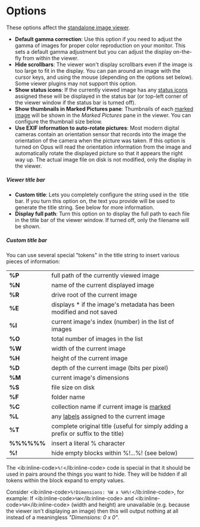 # Options

These options affect the [standalone image viewer](/Manual/additional_functionality/viewing_images/RAEDME.md).

- **Default gamma correction**: Use this option if you need to adjust the gamma of images for proper color reproduction on your monitor. This sets a default gamma adjustment but you can adjust the display on-the-fly from within the viewer.
- **Hide scrollbars**: The viewer won't display scrollbars even if the image is too large to fit in the display. You can pan around an image with the cursor keys, and using the mouse (depending on the options set below). Some viewer plugins may not support this option.
- **Show status icons**: If the currently viewed image has any [status icons](/Manual/file_operations/labels.md) assigned these will be displayed in the status bar (or top-left corner of the viewer window if the status bar is turned off).
- **Show thumbnails in Marked Pictures pane**: Thumbnails of each [marked image](/Manual/additional_functionality/viewing_images/image_marking.md) will be shown in the *Marked Pictures* pane in the viewer. You can configure the thumbnail size below.
- **Use EXIF information to auto-rotate pictures**: Most modern digital cameras contain an orientation sensor that records into the image the orientation of the camera when the picture was taken. If this option is turned on Opus will read the orientation information from the image and automatically rotate the displayed picture so that it appears the right way up. The actual image file on disk is not modified, only the display in the viewer.

##### Viewer title bar

- **Custom title**: Lets you completely configure the string used in the  title bar. If you turn this option on, the text you provide will be used to generate the title string. See below for more information.
- **Display full path**: Turn this option on to display the full path to each file in the title bar of the viewer window. If turned off, only the filename will be shown.

##### Custom title bar

You can use several special "tokens" in the title string to insert various pieces of information:

|            |                                                                                                      |
|------------|------------------------------------------------------------------------------------------------------|
| **%P**     | full path of the currently viewed image                                                              |
| **%N**     | name of the current displayed image                                                                  |
| **%R**     | drive root of the current image                                                                      |
| **%E**     | displays \* if the image's metadata has been modified and not saved                                  |
| **%I**     | current image's index (number) in the list of images                                                 |
| **%O**     | total number of images in the list                                                                   |
| **%W**     | width of the current image                                                                           |
| **%H**     | height of the current image                                                                          |
| **%D**     | depth of the current image (bits per pixel)                                                          |
| **%M**     | current image's dimensions                                                                           |
| **%S**     | file size on disk                                                                                    |
| **%F**     | folder name                                                                                          |
| **%C**     | collection name if current image is [marked](/Manual/additional_functionality/viewing_images/image_marking.md) |
| **%L**     | any [labels](/Manual/file_operations/labels.md) assigned to the current image                                  |
| **%T**     | complete original title (useful for simply adding a prefix or suffix to the title)                   |
| **%%%%%%** | insert a literal % character                                                                         |
| **%!**     | hide empty blocks within %!...%! (see below)                                                         |

The \<ib:inline-code\>`%!`\</ib:inline-code\> code is special in that it should be used in pairs around the things you want to hide. They will be hidden if all tokens within the block expand to empty values.

Consider \<ib:inline-code\>`%!Dimensions: %W x %H%!`\</ib:inline-code\>, for example: If \<ib:inline-code\>`%W`\</ib:inline-code\> and \<ib:inline-code\>`%H`\</ib:inline-code\> (width and height) are unavailable (e.g. because the viewer isn't displaying an image) then this will output nothing at all instead of a meaningless *"Dimensions: 0 x 0"*.
